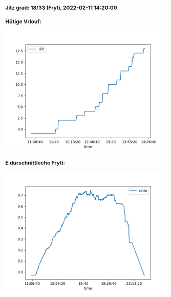 ### Jitz grad: 18/33 (Fryti, 2022-02-11 14:20:00

### Hütige Vrlouf:
![Graph](Today.png)

### E durschnittleche Fryti:
![Graph](Fryti.png)